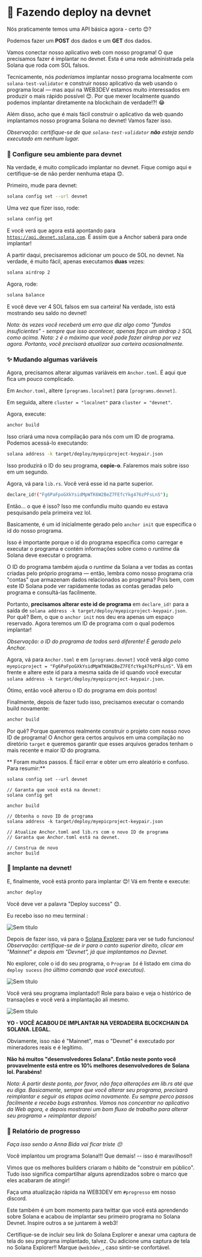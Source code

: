 <h1>🚀 Fazendo deploy na devnet</h1>
Nós praticamente temos uma API básica agora - certo 😊?

Podemos fazer um **POST** dos dados e um **GET** dos dados.

Vamos conectar nosso aplicativo web com nosso programa! O que precisamos fazer é implantar no devnet. Esta é uma rede administrada pela Solana que roda com SOL falsos.

Tecnicamente, nós *poderíamos* implantar nosso programa localmente com `solana-test-validator` e construir nosso aplicativo da web usando o programa local — mas aqui na WEB3DEV estamos muito interessados em produzir o mais rápido possível 😊. Por que mexer localmente quando podemos implantar diretamente na blockchain de verdade!?! 😂

Além disso, acho que é mais fácil construir o aplicativo da web quando implantamos nosso programa Solana no devnet! Vamos fazer isso.

*Observação: certifique-se de que `solana-test-validator` **não** esteja sendo executado em nenhum lugar.*

### 🌳 Configure seu ambiente para devnet

Na verdade, é muito complicado implantar no devnet. Fique comigo aqui e certifique-se de não perder nenhuma etapa 😊.

Primeiro, mude para devnet:

```bash
solana config set --url devnet
```

Uma vez que fizer isso, rode:

```bash
solana config get
```

E você verá que agora está apontando para [`https://api.devnet.solana.com`](https://api.devnet.solana.com/). É assim que a Anchor saberá para onde implantar!

A partir daqui, precisaremos adicionar um pouco de SOL no devnet. Na verdade, é muito fácil, apenas executamos **duas** vezes:

```bash
solana airdrop 2
```

Agora, rode:

```bash
solana balance
```

E você deve ver 4 SOL falsos em sua carteira! Na verdade, isto está mostrando seu saldo no devnet!

*Nota: às vezes você receberá um erro que diz algo como "fundos insuficientes" - sempre que isso acontecer, apenas faça um airdrop `2` SOL como acima. Nota: `2` é o máximo que você pode fazer airdrop por vez agora. Portanto, você precisará atualizar sua carteira ocasionalmente.*

### ✨ Mudando algumas variáveis

Agora, precisamos alterar algumas variáveis em `Anchor.toml`. É aqui que fica um pouco complicado.

Em `Anchor.toml`, altere `[programs.localnet]` para `[programs.devnet]`.

Em seguida, altere `cluster = "localnet"` para `cluster = "devnet"`.

Agora, execute:

```bash
anchor build
```

Isso criará uma nova compilação para nós com um ID de programa. Podemos acessá-lo executando:

```bash
solana address -k target/deploy/myepicproject-keypair.json
```

Isso produzirá o ID do seu programa, **copie-o**. Falaremos mais sobre isso em um segundo.

Agora, vá para `lib.rs`. Você verá esse id na parte superior.

```bash
declare_id!("Fg6PaFpoGXkYsidMpWTK6W2BeZ7FEfcYkg476zPFsLnS");
```

Então... o que é isso? Isso me confundiu muito quando eu estava pesquisando pela primeira vez lol.

Basicamente, é um id inicialmente gerado pelo `anchor init` que especifica o id do nosso programa.

Isso é importante porque o id do programa especifica como carregar e executar o programa e contém informações sobre como o _runtime_ da Solana deve executar o programa.

O ID do programa também ajuda o _runtime_ da Solana a ver todas as contas criadas pelo próprio programa — então, lembra como nosso programa cria "contas" que armazenam dados relacionados ao programa? Pois bem, com este ID Solana pode ver rapidamente todas as contas geradas pelo programa e consultá-las facilmente.

Portanto, **precisamos alterar este id de programa** em `declare_id!` para a saída de `solana address -k target/deploy/myepicproject-keypair.json`. Por quê? Bem, o que o `anchor init` nos deu era apenas um espaço reservado. Agora teremos um ID de programa com o qual podemos implantar!

*Observação: o ID do programa de todos será diferente! É gerado pelo Anchor.*

Agora, vá para `Anchor.toml` e em `[programs.devnet]` você verá algo como `myepicproject = "Fg6PaFpoGXkYsidMpWTK6W2BeZ7FEfcYkg476zPFsLnS"`. Vá em frente e altere este id para a mesma saída de id quando você executar `solana address -k target/deploy/myepicproject-keypair.json`.

Ótimo, então você alterou o ID do programa em dois pontos!

Finalmente, depois de fazer tudo isso, precisamos executar o comando build novamente:

```bash
anchor build
```

Por quê? Porque queremos realmente construir o projeto com nosso novo ID de programa! O Anchor gera certos arquivos em uma compilação no diretório `target` e queremos garantir que esses arquivos gerados tenham o mais recente e maior ID do programa.

** Foram muitos passos. É fácil errar e obter um erro aleatório e confuso. Para resumir:**

```
solana config set --url devnet

// Garanta que você está na devnet:
solana config get

anchor build

// Obtenha o novo ID de programa
solana address -k target/deploy/myepicproject-keypair.json

// Atualize Anchor.toml and lib.rs com o novo ID de programa
// Garanta que Anchor.toml está na devnet.

// Construa de novo
anchor build
```

### 🚀 Implante na devnet!

E, finalmente, você está pronto para implantar 😊! Vá em frente e execute:

```bash
anchor deploy
```

Você deve ver a palavra "Deploy success" 😊.

Eu recebo isso no meu terminal :

![Sem titulo](https://i.imgur.com/su2MmTb.png)

Depois de fazer isso, vá para o [Solana Explorer](https://explorer.solana.com/?cluster=devnet) para ver se tudo funcionou! *Observação: certifique-se de ir para o canto superior direito, clicar em "Mainnet" e depois em "Devnet", já que implantamos no Devnet.*

No explorer, cole o id do seu programa, o `Program Id` é listado em cima do `deploy sucess` *(no último comando que você executou).*

![Sem título](https://i.imgur.com/ISk6D55.png)

Você verá seu programa implantado!! Role para baixo e veja o histórico de transações e você verá a implantação ali mesmo.

![Sem título](https://i.imgur.com/bt1Mcgv.png)

**YO - VOCÊ ACABOU DE IMPLANTAR NA VERDADEIRA BLOCKCHAIN DA SOLANA. LEGAL.**

Obviamente, isso não é "Mainnet", mas o "Devnet" é executado por mineradores reais e é legítimo.

**Não há muitos "desenvolvedores Solana". Então neste ponto você provavelmente está entre os 10% melhores desenvolvedores de Solana lol. Parabéns!**

*Nota: A partir deste ponto, por favor, não faça alterações em lib.rs até que eu diga. Basicamente, sempre que você alterar seu programa, precisará reimplantar e seguir as etapas acima novamente. Eu sempre perco passos facilmente e recebo bugs estranhos. Vamos nos concentrar no aplicativo da Web agora, e depois mostrarei um bom fluxo de trabalho para alterar seu programa + reimplantar depois!*

### 🚨 Relatório de progresso

*Faça isso senão a Anna Bida vai ficar triste 😔*

Você implantou um programa Solana!!! Que demais! -- isso é maravilhoso!!

Vimos que os melhores builders criaram o hábito de "construir em público". Tudo isso significa compartilhar alguns aprendizados sobre o marco que eles acabaram de atingir!

Faça uma atualização rápida na WEB3DEV em `#progresso` em nosso discord.

Este também é um bom momento para twittar que você está aprendendo sobre Solana e acabou de implantar seu primeiro programa no Solana Devnet. Inspire outros a se juntarem à web3!

Certifique-se de incluir seu link do Solana Explorer e anexar uma captura de tela do seu programa implantado, talvez. Ou adicione uma captura de tela no Solana Explorer!! Marque `@web3dev_`, caso sintir-se confortável.
